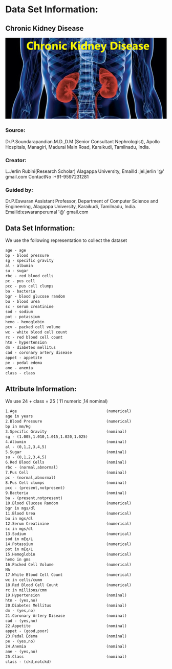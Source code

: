 # Data Set Information:
## Chronic Kidney Disease

![alt-text](chronic-kidney-disease.jpg)

### Source:
Dr.P.Soundarapandian.M.D.,D.M
(Senior Consultant Nephrologist),
Apollo Hospitals,
Managiri,
Madurai Main Road,
Karaikudi,
Tamilnadu,
India.

### Creator:
L.Jerlin Rubini(Research Scholar)
Alagappa University,
EmailId :jel.jerlin '@' gmail.com
ContactNo :+91-9597231281

### Guided by:
Dr.P.Eswaran Assistant Professor,
Department of Computer Science and Engineering,
Alagappa University,
Karaikudi,
Tamilnadu,
India.
Emailid:eswaranperumal '@' gmail.com

## Data Set Information:

We use the following representation to collect the dataset

    age - age
    bp - blood pressure
    sg - specific gravity
    al - albumin
    su - sugar
    rbc - red blood cells
    pc - pus cell
    pcc - pus cell clumps
    ba - bacteria
    bgr - blood glucose random
    bu - blood urea
    sc - serum creatinine
    sod - sodium
    pot - potassium
    hemo - hemoglobin
    pcv - packed cell volume
    wc - white blood cell count
    rc - red blood cell count
    htn - hypertension
    dm - diabetes mellitus
    cad - coronary artery disease
    appet - appetite
    pe - pedal edema
    ane - anemia
    class - class 
    
## Attribute Information:

We use 24 + class = 25 ( 11 numeric ,14 nominal)

    1.Age                                       (numerical)                      age in years
    2.Blood Pressure                            (numerical)                      bp in mm/Hg
    3.Specific Gravity                          (nominal)                        sg - (1.005,1.010,1.015,1.020,1.025)
    4.Albumin                                   (nominal)                        al - (0,1,2,3,4,5)
    5.Sugar                                     (nominal)                        su - (0,1,2,3,4,5)
    6.Red Blood Cells                           (nominal)                        rbc - (normal,abnormal)
    7.Pus Cell                                  (nominal)                        pc - (normal,abnormal)
    8.Pus Cell clumps                           (nominal)                        pcc - (present,notpresent)
    9.Bacteria                                  (nominal)                        ba - (present,notpresent)
    10.Blood Glucose Random                     (numerical)                      bgr in mgs/dl
    11.Blood Urea                               (numerical)                      bu in mgs/dl
    12.Serum Creatinine                         (numerical)                      sc in mgs/dl
    13.Sodium                                   (numerical)                      sod in mEq/L
    14.Potassium                                (numerical)                      pot in mEq/L
    15.Hemoglobin                               (numerical)                      hemo in gms
    16.Packed Cell Volume                       (numerical)                      NA
    17.White Blood Cell Count                   (numerical)                      wc in cells/cumm
    18.Red Blood Cell Count                     (numerical)                      rc in millions/cmm
    19.Hypertension                             (nominal)                        htn - (yes,no)
    20.Diabetes Mellitus                        (nominal)                        dm - (yes,no)
    21.Coronary Artery Disease                  (nominal)                        cad - (yes,no)
    22.Appetite                                 (nominal)                        appet - (good,poor)
    23.Pedal Edema                              (nominal)                        pe - (yes,no)
    24.Anemia                                   (nominal)                        ane - (yes,no)
    25.Class                                    (nominal)                        class - (ckd,notckd)
